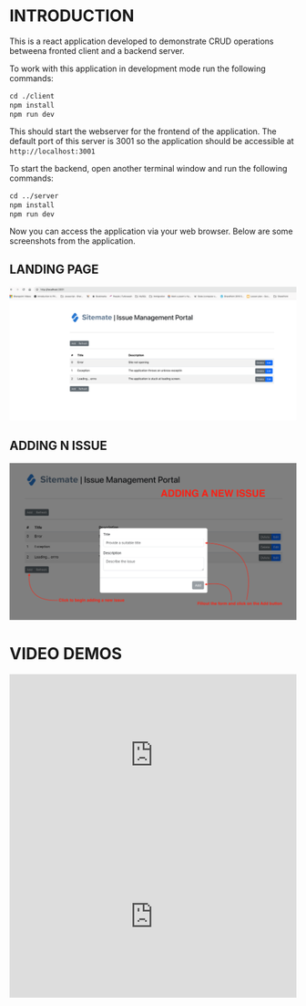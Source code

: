 # INTRODUCTION

This is a react application developed to demonstrate CRUD operations betweena fronted client and a backend server.

To work with this application in development mode run the following commands:

```
cd ./client
npm install
npm run dev
```

This should start the webserver for the frontend of the application. The default port of this server is 3001 so the application should be accessible at `http://localhost:3001`

To start the backend, open another terminal window and run the following commands:

```
cd ../server
npm install
npm run dev
```

Now you can access the application via your web browser. Below are some screenshots from the application.

## LANDING PAGE

![](./README/app-home-page.png)

## ADDING N ISSUE

![ADDING AN ISSUE](./README/add-issue.png)

# VIDEO DEMOS

<div style="position: relative; padding-bottom: 56.25%; height: 0;"><iframe src="https://www.loom.com/embed/2f81238f01f645ffb18fd93c4e4aede0?sid=46f20c8b-bbd2-466e-abc6-b5888cf1f6ee" frameborder="0" webkitallowfullscreen mozallowfullscreen allowfullscreen style="position: absolute; top: 0; left: 0; width: 100%; height: 100%;"></iframe></div>

<div style="position: relative; padding-bottom: 56.25%; height: 0;"><iframe src="https://www.loom.com/embed/d0543096f686450cb6f41749ee220be4?sid=86405b39-2038-451a-9752-e6c1f74d9557" frameborder="0" webkitallowfullscreen mozallowfullscreen allowfullscreen style="position: absolute; top: 0; left: 0; width: 100%; height: 100%;"></iframe></div>
